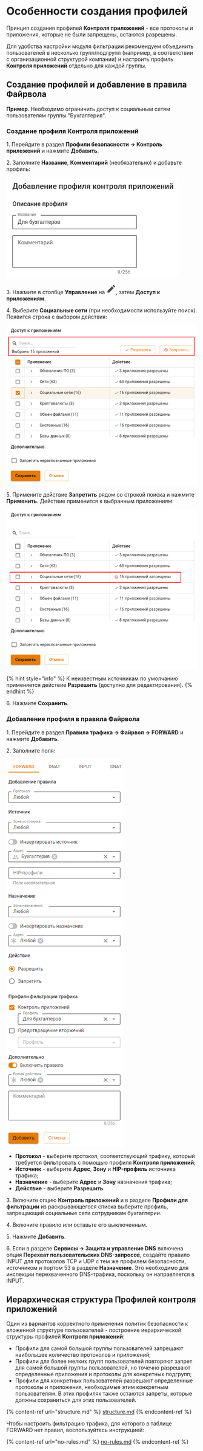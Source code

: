 # Особенности создания профилей

Принцип создания профилей **Контроля приложений** - все протоколы и приложения, которые не были запрещены, остаются разрешены.

Для удобства настройки модуля фильтрации рекомендуем объединить пользователей в несколько групп/подгрупп (например, в соответствии с организационной структурой компании) и настроить профиль **Контроля приложений** отдельно для каждой группы.

## Создание профилей и добавление в правила **Файрвола**

**Пример**. Необходимо ограничить доступ к социальным сетям пользователям группы "Бухгалтерия".

### Создание профиля Контроля приложений

1\. Перейдите в раздел **Профили безопасности -> Контроль приложений** и нажмите **Добавить**.

2\. Заполните **Название**, **Комментарий** (необязательно) и добавьте профиль:

![](/.gitbook/assets/application-control6.png)

3\. Нажмите в столбце **Управление** на ![](/.gitbook/assets/icon-edit.png), затем **Доступ к приложениям**. 

4\. Выберите **Социальные сети** (при необходимости используйте поиск). Появится строка с выбором действия:

![](/.gitbook/assets/application-control7.png)

5\. Примените действие **Запретить** рядом со строкой поиска и нажмите **Применить**. Действие применится к выбранным приложениям:

![](/.gitbook/assets/application-control21.png)

{% hint style="info" %}
К неизвестным источникам по умолчанию применяется действие **Разрешить** (доступно для редактирования).
{% endhint %}

6\. Нажмите **Сохранить**.

### Добавление профиля в правила Файрвола

1\. Перейдите в раздел **Правила трафика -> Файрвол -> FORWARD** и нажмите **Добавить**.

2\. Заполните поля:

![](/.gitbook/assets/application-control8.png)

* **Протокол** - выберите протокол, соответствующий трафику, который требуется фильтровать с помощью профиля **Контроля приложений**;
* **Источник** - выберите **Адрес**, **Зону** и **HIP-профиль** источника трафика;
* **Назначение** - выберите **Адрес** и **Зону** назначения трафика;
* **Действие** - выберите **Разрешить**.

3\. Включите опцию **Контроль приложений** и в разделе **Профили для фильтрации** из раскрывающегося списка выберите профиль, запрещающий социальные сети сотрудникам бухгалтерии.

4\. Включите правило или оставьте его выключенным.

5\. Нажмите **Добавить**.

6\. Если в разделе **Сервисы -> Защита и управление DNS** включена опция **Перехват пользовательских DNS-запросов**, создайте правило INPUT для протоколов TCP и UDP с тем же профилем безопасности, источником и портом 53 в разделе **Назначение**. Это необходимо для инспекции перехваченного DNS-трафика, поскольку он направляется в INPUT.

## Иерархическая структура Профилей контроля приложений

Один из вариантов корректного применения политик безопасности к вложенной структуре пользователей - построение иерархической структуры профилей **Контроля приложений**: 

* Профили для самой большой группы пользователей запрещают наибольшее количество протоколов и приложений;
* Профили для более мелких групп пользователей повторяют запрет для самой большой группы пользователей, но точечно разрешают определенные приложения и протоколы для конкретных подгрупп;
* Профили для конкретных пользователей разрешают определенные протоколы и приложения, необходимые этим конкретным пользователям. В этих профилях также остаются запреты, которые должны сохраниться для этих пользователей.

{% content-ref url="structure.md" %}
[structure.md](structure.md)
{% endcontent-ref %}

Чтобы настроить фильтрацию трафика, для которого в таблице FORWARD нет правил, воспользуйтесь инструкцией:

{% content-ref url="no-rules.md" %}
[no-rules.md](no-rules.md)
{% endcontent-ref %}